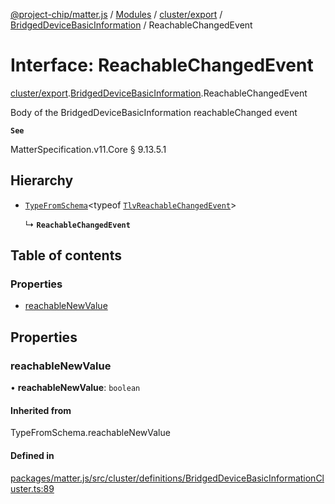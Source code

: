 [@project-chip/matter.js](../README.md) / [Modules](../modules.md) / [cluster/export](../modules/cluster_export.md) / [BridgedDeviceBasicInformation](../modules/cluster_export.BridgedDeviceBasicInformation.md) / ReachableChangedEvent

# Interface: ReachableChangedEvent

[cluster/export](../modules/cluster_export.md).[BridgedDeviceBasicInformation](../modules/cluster_export.BridgedDeviceBasicInformation.md).ReachableChangedEvent

Body of the BridgedDeviceBasicInformation reachableChanged event

**`See`**

MatterSpecification.v11.Core § 9.13.5.1

## Hierarchy

- [`TypeFromSchema`](../modules/tlv_export.md#typefromschema)\<typeof [`TlvReachableChangedEvent`](../modules/cluster_export.BridgedDeviceBasicInformation.md#tlvreachablechangedevent)\>

  ↳ **`ReachableChangedEvent`**

## Table of contents

### Properties

- [reachableNewValue](cluster_export.BridgedDeviceBasicInformation.ReachableChangedEvent.md#reachablenewvalue)

## Properties

### reachableNewValue

• **reachableNewValue**: `boolean`

#### Inherited from

TypeFromSchema.reachableNewValue

#### Defined in

[packages/matter.js/src/cluster/definitions/BridgedDeviceBasicInformationCluster.ts:89](https://github.com/project-chip/matter.js/blob/904d0c9b952b91f28a21803759c5e5c66ee4d272/packages/matter.js/src/cluster/definitions/BridgedDeviceBasicInformationCluster.ts#L89)
